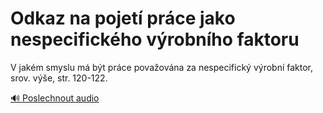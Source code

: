 # Odkaz na pojetí práce jako nespecifického výrobního faktoru

<speak>
<prosody rate="95%" pitch="+0%">
<emphasis level="moderate">V jakém smyslu má být práce považována za nespecifický výrobní faktor</emphasis>, srov. výše, str. 120-122.
</prosody>
</speak>

[🔊 Poslechnout audio](/data/7-paragraphs/audio/chapter_50/para_001-V-jakm-smyslu-m-bt-prce-povaovna-za-nespecif.mp3) 